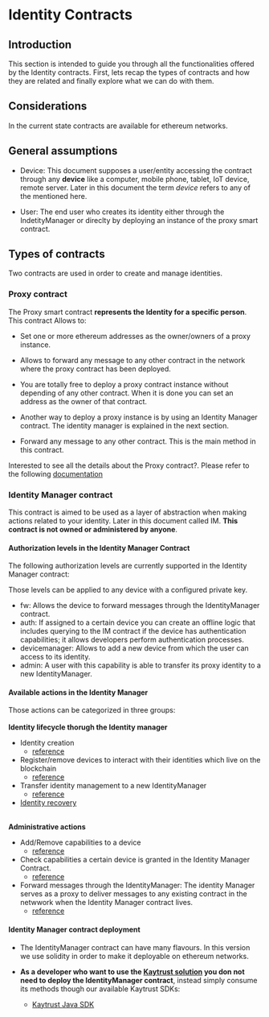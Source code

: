 # Identity Contracts

## Introduction

This section is intended to guide you through all the functionalities offered by the Identity contracts. First, lets recap the types of contracts and how they are related and finally explore what we can do with them.

## Considerations

In the current state contracts are available for ethereum networks.

## General assumptions

* Device: This document supposes a user/entity accessing the contract through any **device** like a computer, mobile phone, tablet, IoT device, remote server. Later in this document the term *device* refers to any of the mentioned here.

* User: The end user who creates its identity either through the IndetityManager or direclty by deploying an instance of the proxy smart contract.

## Types of contracts

Two contracts are used in order to create and manage identities.

### Proxy contract

The Proxy smart contract **represents the Identity for a specific person**. This contract Allows to:

* Set one or more ethereum addresses as the owner/owners of a proxy instance.

* Allows to forward any message to any other contract in the network where the proxy contract has been deployed.

* You are totally free to deploy a proxy contract instance without depending of any other contract. When it is done you can set an address as the owner of that contract.

* Another way to deploy a proxy instance is by using an Identity Manager contract. The identity manager is explained in the next section.

* Forward any message to any other contract. This is the main method in this contract.

Interested to see all the details about the Proxy contract?. Please refer to the following [documentation](http://developer.kaytrust.id/Specs/Proxy-Contract-ERC)

### Identity Manager contract

This contract is aimed to be used as a layer of abstraction when making actions related to your identity. Later in this document called IM. **This contract is not owned or administered by anyone**.

#### Authorization levels in the Identity Manager Contract

The following authorization levels are currently supported in the Identity Manager contract:

Those levels can be applied to any device with a configured private key.

* fw: Allows the device to forward messages through the IdentityManager contract.
* auth: If assigned to a certain device you can create an offline logic that includes querying to the IM contract if the device has authentication capabilities; it allows developers perform authentication processes.
* devicemanager: Allows to add a new device from which the user can access to its identity.
* admin: A user with this capability is able to transfer its proxy identity to a new IdentityManager.

#### Available actions in the Identity Manager

Those actions can be categorized in three groups:</br></br>
**Identity lifecycle thorugh the Identity manager**

- Identity creation
    - [reference](/Manuals/diagrams/identity-lifecycle/IM_identity_creation)
- Register/remove devices to interact with their identities which live on the blockchain
    - [reference](/Manuals/diagrams/identity-lifecycle/IM_add_remove_device)
- Transfer identity management to a new IdentityManager
    - [reference](/Manuals/diagrams/identity-lifecycle/IM_migration_to_new_IM)
- [Identity recovery](/Manuals/IM/IM_recover_identity)<br><br>

**Administrative actions**

- Add/Remove capabilities to a device
    - [reference](/Manuals/diagrams/identity-lifecycle/IM_add_remove_device)
- Check capabilities a certain device is granted in the Identity Manager Contract.
    - [reference](/Manuals/diagrams/administration/IM_identity_administration)  
- Forward messages through the IdentityManager: The identity Manager serves as a proxy to deliver messages to any existing contract in the netwwork when the Identity Manager contract lives.
    - [reference](/Manuals/diagrams/forward/forward)

#### Identity Manager contract deployment

- The IdentityManager contract can have many flavours. In this version we use solidity in order to make it deployable on ethereum networks.

- **As a developer who want to use the [Kaytrust solution](http://developer.kaytrust.id/) you don not need to deploy the IdentityManager contract**, instead simply consume its methods though our available Kaytrust SDKs:
    - [Kaytrust Java SDK](/Tutorials/java-sdk)
  